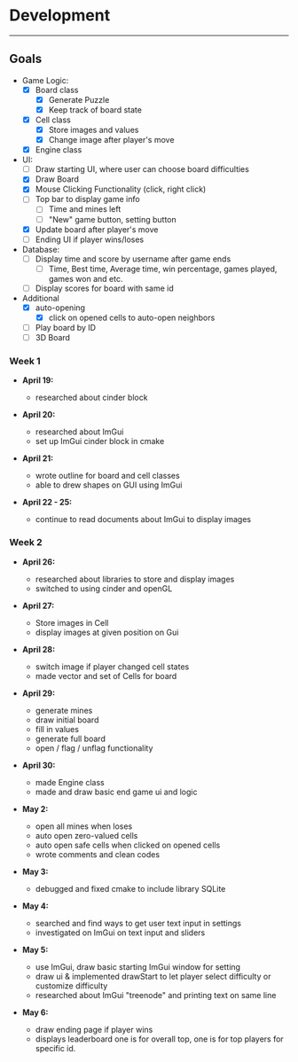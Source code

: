 # Development

---

## Goals

- Game Logic:
    - [x] Board class
        - [x] Generate Puzzle
        - [x] Keep track of board state
    - [x] Cell class
        - [x] Store images and values
        - [x] Change image after player's move
    - [x] Engine class
        
- UI:
    - [ ] Draw starting UI, where user can choose board difficulties
    - [x] Draw Board
    - [x] Mouse Clicking Functionality (click, right click) 
    - [ ] Top bar to display game info
        - [ ] Time and mines left
        - [ ] "New" game button, setting button
    - [x] Update board after player's move
    - [ ] Ending UI if player wins/loses
    
- Database:
    - [ ] Display time and score by username after game ends
        - [ ] Time, Best time, Average time, win percentage, games played, games won and etc. 
    - [ ] Display scores for board with same id
    
- Additional
    - [x] auto-opening
        - [x] click on opened cells to auto-open neighbors
    - [ ] Play board by ID
    - [ ] 3D Board
    
### Week 1
* **April 19:** 
    - researched about cinder block
   
* **April 20:** 
    - researched about ImGui
    - set up ImGui cinder block in cmake
    
* **April 21:** 
    - wrote outline for board and cell classes
    - able to drew shapes on GUI using ImGui
    
* **April 22 - 25:**
    - continue to read documents about ImGui to display images

### Week 2

* **April 26:** 
    - researched about libraries to store and display images
    - switched to using cinder and openGL
    
* **April 27:**
    - Store images in Cell
    - display images at given position on Gui
 
* **April 28:**
    - switch image if player changed cell states
    - made vector and set of Cells for board
 
* **April 29:**
    - generate mines
    - draw initial board
    - fill in values
    - generate full board
    - open / flag / unflag functionality
  
* **April 30:**
    - made Engine class
    - made and draw basic end game ui and logic

* **May 2:**
    - open all mines when loses
    - auto open zero-valued cells
    - auto open safe cells when clicked on opened cells
    - wrote comments and clean codes
    
* **May 3:**
    - debugged and fixed cmake to include library SQLite

* **May 4:**
    - searched and find ways to get user text input in settings
    - investigated on ImGui on text input and sliders
    
* **May 5:**
    - use ImGui, draw basic starting ImGui window for setting
    - draw ui & implemented drawStart to let player select difficulty or customize difficulty
    - researched about ImGui "treenode" and printing text on same line

* **May 6:**
    - draw ending page if player wins
    - displays leaderboard one is for overall top, one is for top players for specific id.